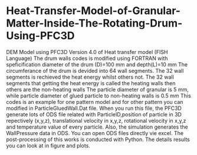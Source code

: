 # Heat-Transfer-Model-of-Granular-Matter-Inside-The-Rotating-Drum-Using-PFC3D
DEM Model using PFC3D Version 4.0 of Heat transfer model (FISH Language)
The drum walls codes is modified using FORTRAN with speficification diameter of the drum (D)=100 mm and depth(L)=10 mm
The circumferance of the drum is devided into 64 wall segments.
The 32 wall segments is rechieved the heat energy whilst others not.
The 32 wall segments that getting the heat energy is called the heating walls then others are the non-heating walls
The particle diameter of granular is 5 mm, while particle diameter of glued particle to non-heating walls is 0.5 mm
This codes is an example for one pattern model and for other pattern you can modified in ParticleGluedWall.Dat file.
When you run this file, the PFC3D generate lots of ODS file related with ParticleID,position of particle in 3D repectively (x,y,z), translational velocity in x,y,z, rotational velocity in x,y,z and temperature value of every particle. Also, the simulation generates the WallPressure data in ODS. You can open ODS files directly vie excel.
The post-processing of this works is conducted with Python.
The details results you can look at in figure and plots.
